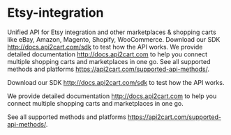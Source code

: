 # Etsy-integration
Unified API for Etsy integration and other marketplaces &amp; shopping carts like eBay, Amazon, Magento, Shopify, WooCommerce.   Download our SDK http://docs.api2cart.com/sdk to test how the API works.   We provide detailed documentation http://docs.api2cart.com to help you connect multiple shopping carts and marketplaces in one go.   See all supported methods and platforms https://api2cart.com/supported-api-methods/. 

Download our SDK http://docs.api2cart.com/sdk to test how the API works. 

We provide detailed documentation http://docs.api2cart.com to help you connect multiple shopping carts and marketplaces in one go. 

See all supported methods and platforms https://api2cart.com/supported-api-methods/. 
